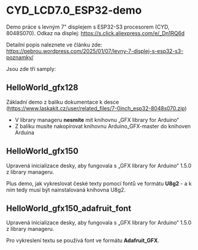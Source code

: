 # CYD_LCD7.0_ESP32-demo
Demo práce s levným 7" displejem s ESP32-S3 procesorem (CYD, 8048S070).
Odkaz na displej: https://s.click.aliexpress.com/e/_Dn1RQ6d

Detailní popis naleznete ve článku zde: https://pebrou.wordpress.com/2025/01/07/levny-7-displej-s-esp32-s3-poznamky/ 

Jsou zde tři samply:

## HelloWorld_gfx128
Základní demo z balíku dokumentace k desce (https://www.laskakit.cz/user/related_files/7-0inch_esp32-8048s070.zip)
- V library manageru **nesmíte** mít knihovnu „GFX library for Arduino“
- Z balíku musíte nakopírovat knihovnu Arduino_GFX-master do knihoven Arduina

## HelloWorld_gfx150
Upravená inicializace desky, aby fungovala s „GFX library for Arduino“ 1.5.0 z library manageru.

Plus demo, jak vykreslovat české texty pomocí fontů ve formátu **U8g2** - a k nim tedy musí být nainstalovaná knihovna U8g2.

## HelloWorld_gfx150_adafruit_font
Upravená inicializace desky, aby fungovala s „GFX library for Arduino“ 1.5.0 z library manageru.

Pro vykreslení textu se používá font ve formátu **Adafruit_GFX**.

